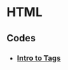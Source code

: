 # HTML

## Codes

- ### [Intro to Tags](https://github.com/dev-paulaabro/dev-lectures/tree/main/lecture-01/code-01)